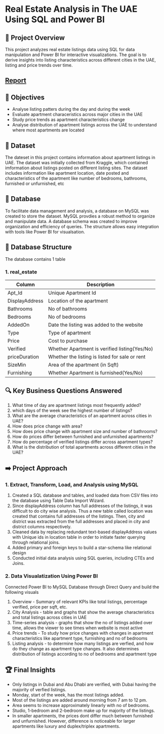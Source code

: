 # Real Estate Analysis in The UAE Using SQL and Power BI

## 🚀 Project Overview

This project analyzes real estate listings data using SQL for data manipulation and Power BI for interactive visualizations. The goal is to derive insights into listing characteristics across different cities in the UAE, listing and price trends over time.

## [Report](https://github.com/Trevor20/SQL-PowerBI-Portfolio/tree/main/projects/Project4-RealEstateAnalysis/report)

## 🎯 Objectives 

- Analyse listing patters during the day and during the week
- Evaluate apartment characeristics across major cities in the UAE
- Study price trends as apartment characteristics change
- Analyse distribution of apartment listings across the UAE to understand where most apartments are located

## 📖 Dataset

The dateset in this project contains information about apartment listings in UAE. The dataset was initially collected from Kraggle, which contained imformation about listings posted on different listing sites. The dataset includes information like apartment location, date posted and characteristics of the apartment like number of bedrooms, bathrooms, furnished or unfurnished, etc

## 📁 Database

To facilitate data management and analysis, a database on MySQL was created to store the dataset. MySQL provdies a robust method to organize and manipulate data. A database schema was created to improve organization and efficiency of queries. The structure allows easy integration with tools like Power BI for visualsation.

## 📂 Database Structure

The database contains 1 table 

### 1. real_estate
| Column         | Description                                   |
|----------------|-----------------------------------------------|
| Apt_Id         | Unique Apartment Id                           |
| DisplayAddress | Location of the apartment                     |
| Bathrooms      | No of bathrooms                               |
| Bedrooms       | No of bedrooms                                |
| AddedOn        | Date the listing was added to the website     |
| Type           | Type of apartment                             |
| Price          | Cost to purchase                              |
| Verified       | Whether Apartment is verified listing(Yes/No) |
| priceDuration  | Whether the listing is listed for sale or rent|
| SizeMin        | Area of the apartment (in Sqft)               |
| Furnishing     | Whether Apartment is furnished(Yes/No)        |

## 🔍 Key Business Questions Answered

1. What time of day are apartment listings most frequently added?
2. which days of the week see the highest number of listings?
3. What are the average characteristics of an apartment across cities in UAE?
4. How does price change with area?
5. How does price change with apartment size and number of bathrooms?
6. How do prices differ between furnished and unfurnished apartments?
7. How do percentage of verified listings differ across apartment types?
8. What is the distribution of total apartments across different cities in the UAE?

## ➡️ Project Approach

### 1. Extract, Transform, Load, and Analysis using MySQL
1. Created a SQL database and tables, and loaded data from CSV files into the database using Table Data Import Wizard.
2. Since displayAddress column has full addresses of the listings, it was difficult to do city wise analysis. Thus a new table called location was created that contains full addresses of the listings. Then, city and district was extracted from the full addresses and placed in city and district columns respectively.   
3. Cleaned data by replacing redundant text-based displayAddress values with Unique ids in location table in order to initiate faster querying through relational joins.
4. Added primary and foreign keys to build a star-schema like relational design
5. Conducted initial data analysis using SQL queries, including CTEs and Joins.

### 2. Data Visualatization Using Power BI
Connected Power BI to MySQL Database through Direct Query and build the following visuals
1. Overview - Summary of relevant KPIs like total listings, percentage verified, price per sqft, etc.
2. City Analysis - table and graphs that show the average characteristics and total listings across cities in UAE
3. Time-series analysis - graphs that show the no of listings added over time, allows the viewer to see times when website is most active
4. Price trends - To study how price changes with changes in apartment characteristics like apartment type, furnishing and no of bedrooms
5. Listing analysis - to determine how many listings are verfied, and how do they change as apartment type changes. It also determines distribution of listings according to no of bedrooms and apartment type

## 🏆 Final Insights
- Only listings in Dubai and Abu Dhabi are verified, with Dubai having the majority of verfied listings.
- Monday, start of the week, has the most listings added.
- Most of the listings are added around morning from 7 am to 12 pm.
- Area seems to increase approximately linearly with no of bedrooms.
- Studio, 1-bedroom and 2-bedroom make up for majority of the listings.
- In smaller apartments, the prices dont differ much between furnished and unfurnished. However, difference is noticeable for larger apartments like luxury and duplex/triplex apartments.
